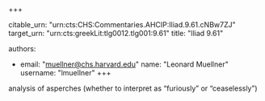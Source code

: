 +++


citable_urn: "urn:cts:CHS:Commentaries.AHCIP:Iliad.9.61.cNBw7ZJ"
target_urn: "urn:cts:greekLit:tlg0012.tlg001:9.61"
title: "Iliad 9.61"

authors:
- email: "muellner@chs.harvard.edu"
  name: "Leonard Muellner"
  username: "lmuellner"
+++

<p>analysis of asperches (whether to interpret as “furiously” or “ceaselessly”)</p>